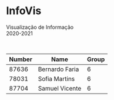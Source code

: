 # InfoVis

Visualização de Informação<br>2020-2021

<br>

| Number | Name             | Group |
|--------|------------------|-------|
| 87636  | Bernardo Faria   | 6     |
| 78031  | Sofia Martins    | 6     |
| 87704  | Samuel Vicente   | 6     |  
